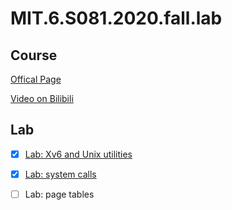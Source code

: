 # MIT.6.S081.2020.fall.lab

## Course

[Offical Page](https://pdos.csail.mit.edu/6.S081/2020/)

[Video on Bilibili](https://www.bilibili.com/video/BV19k4y1C7kA)

## Lab

- [x] [Lab: Xv6 and Unix utilities](https://github.com/Virusdoll/MIT.6.S081.2020.fall.lab/tree/util)
- [x] [Lab: system calls](https://github.com/Virusdoll/MIT.6.S081.2020.fall.lab/tree/syscall)
- [ ] Lab: page tables

